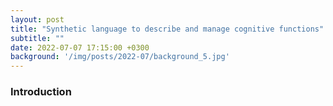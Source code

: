 ```yaml
---
layout: post
title: "Synthetic language to describe and manage cognitive functions"
subtitle: ""
date: 2022-07-07 17:15:00 +0300
background: '/img/posts/2022-07/background_5.jpg'
---
```

### Introduction

